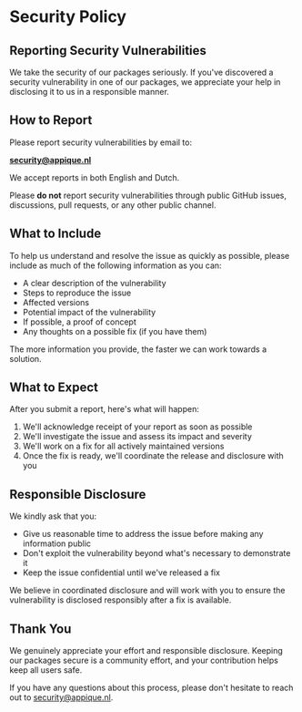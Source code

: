 # Security Policy

## Reporting Security Vulnerabilities

We take the security of our packages seriously. If you've discovered a security vulnerability in one of our packages, we appreciate your help in disclosing it to us in a responsible manner.

## How to Report

Please report security vulnerabilities by email to:

**security@appique.nl**

We accept reports in both English and Dutch.

Please **do not** report security vulnerabilities through public GitHub issues, discussions, pull requests, or any other public channel.

## What to Include

To help us understand and resolve the issue as quickly as possible, please include as much of the following information as you can:

- A clear description of the vulnerability
- Steps to reproduce the issue
- Affected versions
- Potential impact of the vulnerability
- If possible, a proof of concept
- Any thoughts on a possible fix (if you have them)

The more information you provide, the faster we can work towards a solution.

## What to Expect

After you submit a report, here's what will happen:

1. We'll acknowledge receipt of your report as soon as possible
2. We'll investigate the issue and assess its impact and severity
3. We'll work on a fix for all actively maintained versions
4. Once the fix is ready, we'll coordinate the release and disclosure with you

## Responsible Disclosure

We kindly ask that you:

- Give us reasonable time to address the issue before making any information public
- Don't exploit the vulnerability beyond what's necessary to demonstrate it
- Keep the issue confidential until we've released a fix

We believe in coordinated disclosure and will work with you to ensure the vulnerability is disclosed responsibly after a fix is available.

## Thank You

We genuinely appreciate your effort and responsible disclosure. Keeping our packages secure is a community effort, and your contribution helps keep all users safe.

If you have any questions about this process, please don't hesitate to reach out to security@appique.nl.
